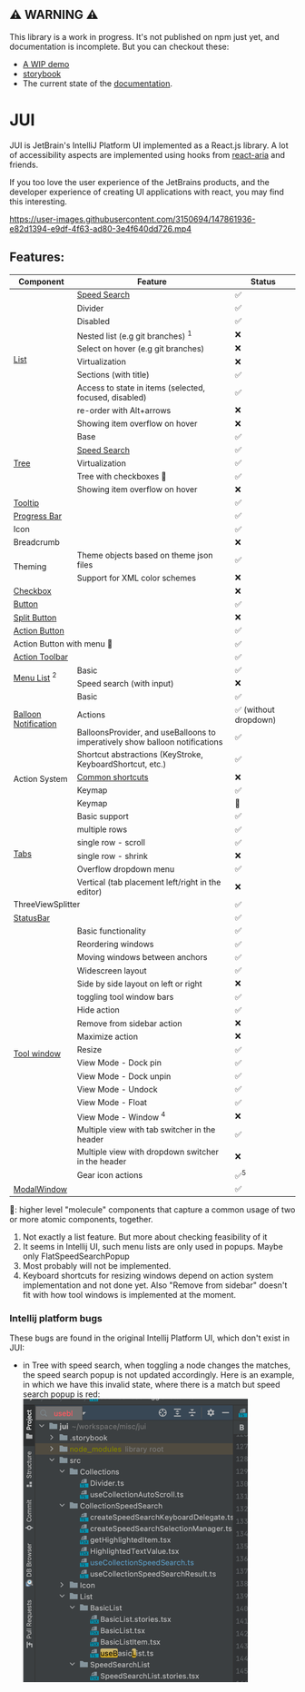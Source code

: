 ## :warning: WARNING :warning:

This library is a work in progress. It's not published on npm just yet, and documentation is incomplete. But you can checkout these:

- [A WIP demo](https://alirezamirian.github.io/jui/example-app)
- [storybook](https://alirezamirian.github.io/jui/storybook/)
- The current state of the [documentation](https://alirezamirian.github.io/jui/).

# JUI

JUI is JetBrain's IntelliJ Platform UI implemented as a React.js library. A lot of accessibility aspects are implemented using hooks from [react-aria](https://react-spectrum.adobe.com/react-aria/index.html) and friends.

If you too love the user experience of the JetBrains products, and the developer experience of creating UI applications with react, you may find this interesting.

https://user-images.githubusercontent.com/3150694/147861936-e82d1394-e9df-4f63-ad80-3e4f640dd726.mp4

## Features:

<table>
    <thead>
        <tr>
            <th>Component</th>
            <th colspan="2">Feature</th>
            <th>Status</th>
        </tr>
    </thead>
    <tbody>
        <tr>
            <td rowspan="11"><a href="https://jetbrains.github.io/ui/controls/list/">List</a></td> 
        </tr>
        <tr>
            <td colspan="2"><a href="https://jetbrains.github.io/ui/principles/speed_search/">Speed Search</a></td>
            <td>✅</td>
        </tr>
        <tr>
            <td colspan="2">Divider</td>
            <td>✅</td>
        </tr>
        <tr>
            <td colspan="2">Disabled</td>
            <td>✅</td>
        </tr>
        <tr>
            <td colspan="2">Nested list (e.g git branches) <sup>1</sup></td>
            <td>❌</td>
        </tr>
        <tr>
            <td colspan="2">Select on hover (e.g git branches)</td>
            <td>❌</td>
        </tr>
        <tr>
            <td colspan="2">Virtualization</td>
            <td>❌</td>
        </tr>
        <tr>
            <td colspan="2">Sections (with title)</td>
            <td>✅</td>
        </tr>
        <tr>
            <td colspan="2">Access to state in items (selected, focused, disabled)</td>
            <td>✅</td>
        </tr>
        <tr>
            <td colspan="2">re-order with Alt+arrows</td>
            <td>❌</td>
        </tr>
        <tr>
            <td colspan="2">Showing item overflow on hover</td>
            <td>❌</td>
        </tr>
        <tr>
            <td rowspan="6"><a href="https://jetbrains.github.io/ui/controls/tree/">Tree</a></td>
        </tr>
        <tr>
            <td colspan="2">Base</td>
            <td>✅</td>
        </tr>
        <tr>
            <td colspan="2"><a href="https://jetbrains.github.io/ui/principles/speed_search/">Speed Search</a></td>
            <td>✅</td>
        </tr>
        <tr>
            <td colspan="2">Virtualization</td>
            <td>✅</td>
        </tr>
        <tr>
            <td colspan="2">Tree with checkboxes 🧬</td>
            <td>✅</td>
        </tr>
        <tr>
            <td colspan="2">Showing item overflow on hover</td>
            <td>❌</td>
        </tr>
        <tr>
            <td colspan="3"><a href="https://jetbrains.github.io/ui/controls/tooltip/">Tooltip</a></td>
            <td>✅</td>
        </tr>
        <tr>
            <td colspan="3"><a href="https://jetbrains.github.io/ui/controls/progress_bar/">Progress Bar</a></td>
            <td>✅</td>
        </tr>
        <tr>
            <td colspan="3">Icon</td>
            <td>✅</td>
        </tr>
        <tr>
            <td colspan="3">Breadcrumb</td>
            <td>❌</td>
        </tr>
        <tr>
            <td rowspan="3">Theming</td>
        </tr>
        <tr>
            <td colspan="2">Theme objects based on theme json files</td>
            <td>✅</td>
        </tr>
        <tr>
            <td colspan="2">Support for XML color schemes</td>
            <td>❌</td>
        </tr>
        <tr>
            <td colspan="3"><a href="https://jetbrains.github.io/ui/controls/checkbox/">Checkbox</a></td>
            <td>❌</td>
        </tr>
        <tr>
            <td colspan="3"><a href="https://jetbrains.github.io/ui/controls/button/">Button</a></td>
            <td>✅</td>
        </tr>
        <tr>
            <td colspan="3"><a href="https://jetbrains.github.io/ui/controls/split_button/">Split Button</a></td>
            <td>❌</td>
        </tr>
        <tr>
            <td colspan="3"><a href="https://jetbrains.github.io/ui/controls/icon_button/">Action Button</a></td>
            <td>✅</td>
        </tr>
        <tr>
            <td colspan="3">Action Button with menu 🧬</td>
            <td>✅</td>
        </tr>
        <tr>
            <td colspan="3"><a href="https://jetbrains.github.io/ui/controls/toolbar/">Action Toolbar</a></td>
            <td>✅</td>
        </tr>
        <tr>
            <td rowspan="3"><a href="https://jetbrains.github.io/ui/controls/menu_list/">Menu List</a> <sup>2</sup></td>
        </tr>
        <tr>
            <td colspan="2">Basic</td>
            <td>✅</td></tr>
        <tr>
            <td colspan="2">Speed search (with input)</td>
            <td>❌</td>
        </tr>
        <tr>
            <td rowspan="4"><a href="https://jetbrains.github.io/ui/controls/balloon/">Balloon Notification</a></td>
        </tr>
        <tr>
            <td colspan="2">Basic</td>
            <td>✅</td></tr>
        <tr>
            <td colspan="2">Actions</td>
            <td>✅ (without dropdown)</td>
        </tr>
        <tr>
            <td colspan="2">BalloonsProvider, and useBalloons to imperatively show balloon notifications</td>
            <td>✅</td>
        </tr>
        <tr>
            <td rowspan="5">Action System</td>
        </tr>
        <tr>
            <td colspan="2">Shortcut abstractions (KeyStroke, KeyboardShortcut, etc.)</td>
            <td>✅</td>
        </tr>
        <tr>
            <td colspan="2"><a href="https://github.com/JetBrains/intellij-community/blob/e3c7d96daba1d5d84d5650bde6c220aed225bfda/platform/platform-api/src/com/intellij/openapi/actionSystem/CommonShortcuts.java#L56-L56">Common shortcuts</a></td>
            <td>❌</td>
        </tr>
        <tr>
            <td colspan="2">Keymap</td>
            <td>✅</td>
        </tr>
        <tr>
            <td colspan="2">Keymap</td>
            <td>🚧</td>
        </tr>
        <tr>
            <td rowspan="7"><a href="https://jetbrains.github.io/ui/controls/tabs/">Tabs</a></td>
        </tr>
        <tr>
            <td colspan="2">Basic support</td>
            <td>✅</td>
        </tr>
        <tr>
            <td colspan="2">multiple rows</td>
            <td>✅</td>
        </tr>
        <tr>
            <td colspan="2">single row - scroll</td>
            <td>✅</td>
        </tr>
        <tr>
            <td colspan="2">single row - shrink</td>
            <td>❌</td>
        </tr>
        <tr>
            <td colspan="2">Overflow dropdown menu</td>
            <td>✅</td>
        </tr>
        <tr>
            <td colspan="2">Vertical (tab placement left/right in the editor)</td>
            <td>❌</td>
        </tr>
        <tr>
            <td rowspan="1" colspan="3">ThreeViewSplitter</td>
            <td>✅</td>
        </tr>
        <tr>
            <td rowspan="1" colspan="3"><a href="https://jetbrains.github.io/ui/components/status_bar/">StatusBar</a></td>
            <td>✅</td>
        </tr>
        <tr>
            <td rowspan="19"><a href="https://jetbrains.github.io/ui/components/tool_window/">Tool window</a></td>
        </tr>
        <tr>
            <td colspan="2">Basic functionality</td>
            <td>✅</td></tr>
        <tr>
            <td colspan="2">Reordering windows</td>
            <td>✅</td>
        </tr>
        <tr>
            <td colspan="2">Moving windows between anchors</td>
            <td>✅</td>
        </tr>
        <tr>
            <td colspan="2">Widescreen layout</td>
            <td>✅</td>
        </tr>
        <tr>
            <td colspan="2">Side by side layout on left or right</td>
            <td>❌</td>
        </tr>
        <tr>
            <td colspan="2">toggling tool window bars</td>
            <td>✅</td>
        </tr>
        <tr>
            <td colspan="2">Hide action</td>
            <td>✅️</td>
        </tr>
        <tr>
            <td colspan="2">Remove from sidebar action</td>
            <td>️❌</td>
        </tr>
        <tr>
            <td colspan="2">Maximize action</td>
            <td>❌</td>
        </tr>
        <tr>
            <td colspan="2">Resize</td>
            <td>✅</td>
        </tr>
        <tr>
            <td colspan="2">View Mode - Dock pin</td>
            <td>✅</td>
        </tr>
        <tr>
            <td colspan="2">View Mode - Dock unpin</td>
            <td>✅</td>
        </tr>
        <tr>
            <td colspan="2">View Mode - Undock</td>
            <td>✅</td>
        </tr>
        <tr>
            <td colspan="2">View Mode - Float</td>
            <td>✅</td>
        </tr>
        <tr>
            <td colspan="2">View Mode - Window <sup>4</sup></td>
            <td>❌</td>
        </tr>
        <tr>
            <td colspan="2">Multiple view with tab switcher in the header</td>
            <td>✅</td>
        </tr>
        <tr>
            <td colspan="2">Multiple view with dropdown switcher in the header</td>
            <td>❌</td>
        </tr>
        <tr>
            <td colspan="2">Gear icon actions</td>
            <td>✅<sup>5</sup></td>
        </tr>
        <tr>
            <td rowspan="1" colspan="3"><a href="https://jetbrains.github.io/ui/components/dialog_window/">ModalWindow</a></td>
            <td>✅</td>
        </tr>
    </tbody>

</table>

🧬: higher level "molecule" components that capture a common usage of two or more atomic components, together.

1. Not exactly a list feature. But more about checking feasibility of it
2. It seems in Intellij UI, such menu lists are only used in popups. Maybe only
   FlatSpeedSearchPopup
3. Most probably will not be implemented.
4. Keyboard shortcuts for resizing windows depend on action system implementation and not done yet.
   Also "Remove from sidebar" doesn't fit with how tool windows is implemented at the moment.

[//]: # "TODO: Contribution: - document code generation commands"

### Intellij platform bugs

These bugs are found in the original Intellij Platform UI, which don't exist in JUI:

- in Tree with speed search, when toggling a node changes the matches, the speed search popup is
  not updated accordingly. Here is an example, in which we have this invalid state, where there
  is a match but speed search popup is red: ![img.png](packages/jui/bug-1.png)

[commonshortcuts]: https://github.com/JetBrains/intellij-community/blob/e3c7d96daba1d5d84d5650bde6c220aed225bfda/platform/platform-api/src/com/intellij/openapi/actionSystem/CommonShortcuts.java#L56-L56
